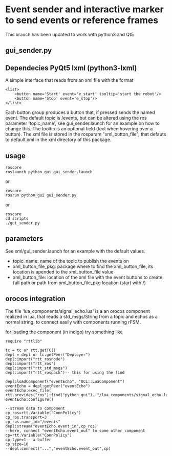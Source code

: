 Event sender and interactive marker to send events or reference frames
================================

This branch has been updated to work with python3 and Qt5

gui_sender.py
----------------

Dependecies
PyQt5
lxml (python3-lxml)
-------------------------
A simple interface that reads from an xml file with the format

```
<list>
    <button name='Start' event='e_start' tooltip='start the robot'/>
    <button name='Stop' event='e_stop'/>
</list>
```

Each button group produces a button that, if pressed sends the named event.
The default topic is /events, but can be altered using the ros parameter 'topic_name', see gui_sender.launch for an example on how to change this.
The tooltip is an optional field (text when hovering over a button).
The xml file is stored in the rosparam "xml_button_file", that defauts to default.xml in the xml directory of this package.

usage
-----
```
roscore
roslaunch python_gui gui_sender.launch
```
or
```
roscore
rosrun python_gui gui_sender.py
```
or
```
roscore
cd scripts
./gui_sender.py
```

parameters
----------
See xml/gui_sender.launch for an example with the default values.

 * topic\_name: name of the topic to publish the events on
 * xml\_button\_file\_pkg: package where to find the xml\_button\_file, its location is apended to the xml\_button\_file value
 * xml\_button\_file: location of the xml file with the event buttons to create: full path or path from xml\_button\_file\_pkg location (start with /)

orocos integration
-----
The file 'lua_components/signal_echo.lua'  is a an orocos component realized in lua, that reads a std_msgs/String from a topic and echos as a normal string.
to connect easily with components running rFSM.  

for loading the component (in indigo) try something like
```
require "rttlib"

tc = tc or rtt.getTC()
depl = depl or tc:getPeer("Deployer")
depl:import("rtt_rosnode")
depl:import("rtt_ros")
depl:import("rtt_std_msgs")
depl:import("rtt_rospack")-- this for using the find

depl:loadComponent("eventEcho", "OCL::LuaComponent")
eventEcho = depl:getPeer("eventEcho")
eventEcho:exec_file( rtt.provides("ros"):find("python_gui").."/lua_components/signal_echo.lua")
eventEcho:configure()

--stream data to component
cp_ros=rtt.Variable("ConnPolicy")
cp_ros.transport=3
cp_ros.name_id="/events"
depl:stream("eventEcho.event_in",cp_ros)
--here, connect "eventEcho.event_out" to some other component
cp=rtt.Variable("ConnPolicy")
cp.type=1-- a buffer
cp.size=10
--depl:connect("...","eventEcho.event_out",cp)
```

